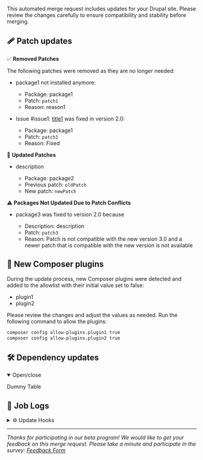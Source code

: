 This automated merge request includes updates for your Drupal site. Please review the changes carefully to ensure compatibility and stability before merging.

## 🩹 Patch updates

✅ **Removed Patches**

The following patches were removed as they are no longer needed:

- package1 not installed anymore:

  - Package: package1
  - Patch: `patch1`
  - Reason: reason1

- Issue #issue1: [title1](link1) was fixed in version 2.0:

  - Package: package1
  - Patch: `patch1`
  - Reason: Fixed

🔄 **Updated Patches**

- description

  - Package: package2
  - Previous patch: `oldPatch`
  - New patch: `newPatch`

⚠️ **Packages Not Updated Due to Patch Conflicts**

- package3 was fixed to version 2.0 because

  - Description: description
  - Patch: `patch3`
  - Reason: Patch is not compatible with the new version 3.0 and a newer patch that is compatible with the new version is not available

## 🔌 New Composer plugins

During the update process, new Composer plugins were detected and added to the allowlist with their initial value set to false:

- plugin1
- plugin2

Please review the changes and adjust the values as needed. Run the following command to allow the plugins:

```bash
composer config allow-plugins.plugin1 true
composer config allow-plugins.plugin2 true
```

## 🛠️ Dependency updates

<details open>
<summary>Open/close</summary>

Dummy Table

</details>

## 📄 Job Logs

<details>
<summary>⚙️ Update Hooks</summary>

| Hook | Description |
| ---- | ----------- |
| hook | description |

</details>

---

_Thanks for participating in our beta program! We would like to get your feedback on this merge request. Please take a minute and participate in the survey: [Feedback Form](https://example.com)_
